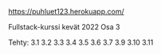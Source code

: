 https://puhluet123.herokuapp.com/

Fullstack-kurssi kevät 2022 Osa 3

Tehty:
3.1
3.2
3.3
3.4
3.5
3.6
3.7
3.9
3.10
3.11
